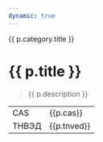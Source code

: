 ```yaml
---
dynamic: true
---
```


<script setup>
import { useData } from 'vitepress'
import { computed } from 'vue'
const { params, frontmatter:p } = useData()

</script>

<a :href="`/catalog/${p.category.slug}/`">{{ p.category.title }}</a>

# {{ p.title }}

> {{ p.description }}

<table>
<tr v-if="p?.cas">
<td>CAS</td><td>{{p.cas}}</td>
</tr>
<tr v-if="p?.tnved">
<td>ТНВЭД</td><td>{{p.tnved}}</td>
</tr>
</table>

<!-- @content -->

<!-- <pre class="text-xs">{{ f }}</pre> -->

